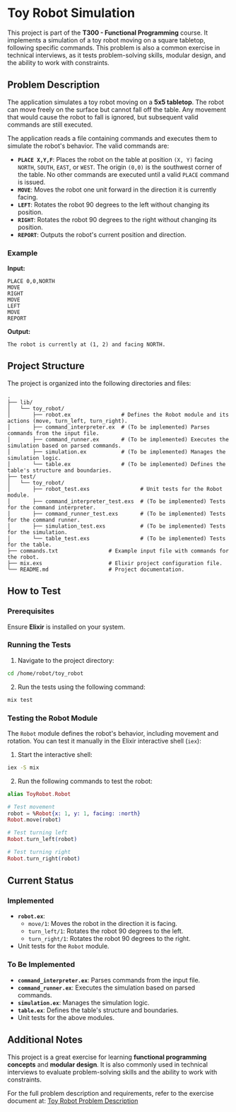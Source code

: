 # Toy Robot Simulation

This project is part of the **T300 - Functional Programming** course. It implements a simulation of a toy robot moving on a square tabletop, following specific commands. This problem is also a common exercise in technical interviews, as it tests problem-solving skills, modular design, and the ability to work with constraints.

## Problem Description

The application simulates a toy robot moving on a **5x5 tabletop**. The robot can move freely on the surface but cannot fall off the table. Any movement that would cause the robot to fall is ignored, but subsequent valid commands are still executed.

The application reads a file containing commands and executes them to simulate the robot's behavior. The valid commands are:

-   **`PLACE X,Y,F`**: Places the robot on the table at position `(X, Y)` facing `NORTH`, `SOUTH`, `EAST`, or `WEST`. The origin `(0,0)` is the southwest corner of the table. No other commands are executed until a valid `PLACE` command is issued.
-   **`MOVE`**: Moves the robot one unit forward in the direction it is currently facing.
-   **`LEFT`**: Rotates the robot 90 degrees to the left without changing its position.
-   **`RIGHT`**: Rotates the robot 90 degrees to the right without changing its position.
-   **`REPORT`**: Outputs the robot's current position and direction.

### Example

**Input:**

```
PLACE 0,0,NORTH
MOVE
RIGHT
MOVE
LEFT
MOVE
REPORT
```

**Output:**

```
The robot is currently at (1, 2) and facing NORTH.
```

## Project Structure

The project is organized into the following directories and files:

```
.
├── lib/
│   └── toy_robot/
│       ├── robot.ex                # Defines the Robot module and its actions (move, turn_left, turn_right).
│       ├── command_interpreter.ex  # (To be implemented) Parses commands from the input file.
│       ├── command_runner.ex       # (To be implemented) Executes the simulation based on parsed commands.
│       ├── simulation.ex           # (To be implemented) Manages the simulation logic.
│       └── table.ex                # (To be implemented) Defines the table's structure and boundaries.
├── test/
│   └── toy_robot/
│       ├── robot_test.exs                # Unit tests for the Robot module.
│       ├── command_interpreter_test.exs  # (To be implemented) Tests for the command interpreter.
│       ├── command_runner_test.exs       # (To be implemented) Tests for the command runner.
│       ├── simulation_test.exs           # (To be implemented) Tests for the simulation.
│       └── table_test.exs                # (To be implemented) Tests for the table.
├── commands.txt                # Example input file with commands for the robot.
├── mix.exs                     # Elixir project configuration file.
└── README.md                   # Project documentation.
```

## How to Test

### Prerequisites

Ensure **Elixir** is installed on your system.

### Running the Tests

1. Navigate to the project directory:

```bash
cd /home/robot/toy_robot
```

2. Run the tests using the following command:

```bash
mix test
```

### Testing the Robot Module

The `Robot` module defines the robot's behavior, including movement and rotation. You can test it manually in the Elixir interactive shell (`iex`):

1. Start the interactive shell:

```bash
iex -S mix
```

2. Run the following commands to test the robot:

```elixir
alias ToyRobot.Robot

# Test movement
robot = %Robot{x: 1, y: 1, facing: :north}
Robot.move(robot)

# Test turning left
Robot.turn_left(robot)

# Test turning right
Robot.turn_right(robot)
```

## Current Status

### Implemented

-   **`robot.ex`**:
    -   `move/1`: Moves the robot in the direction it is facing.
    -   `turn_left/1`: Rotates the robot 90 degrees to the left.
    -   `turn_right/1`: Rotates the robot 90 degrees to the right.
-   Unit tests for the `Robot` module.

### To Be Implemented

-   **`command_interpreter.ex`**: Parses commands from the input file.
-   **`command_runner.ex`**: Executes the simulation based on parsed commands.
-   **`simulation.ex`**: Manages the simulation logic.
-   **`table.ex`**: Defines the table's structure and boundaries.
-   Unit tests for the above modules.

## Additional Notes

This project is a great exercise for learning **functional programming concepts** and **modular design**. It is also commonly used in technical interviews to evaluate problem-solving skills and the ability to work with constraints.

For the full problem description and requirements, refer to the exercise document at: [Toy Robot Problem Description](https://docs.google.com/document/d/1Kd0S_0wJscst5XEI_joAO7vYigKWfjZvR1DARE1u-Ao/edit?usp=sharing)
